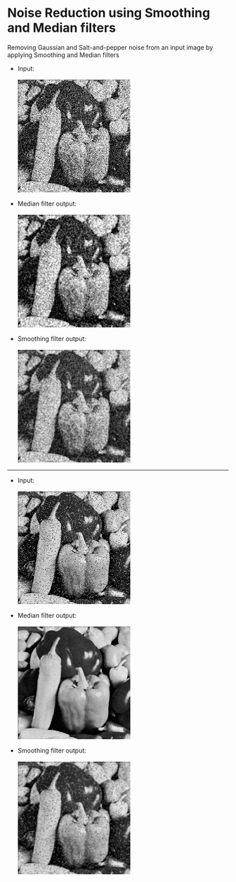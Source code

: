 # Noise Reduction using Smoothing and Median filters

Removing Gaussian and Salt-and-pepper noise from an input image by applying Smoothing and Median filters

  - Input:<br><br>
![5](/noise_reduction_1/img/5.jpg)

  - Median filter output:<br><br>
![5-median](/noise_reduction_1/img/5-median.jpg)

  - Smoothing filter output:<br><br>
![5-smooth](/noise_reduction_1/img/5-smooth.jpg)

---

  - Input:<br><br>
![6](/noise_reduction_1/img/6.jpg)

  - Median filter output:<br><br>
![6-median](/noise_reduction_1/img/6-median.jpg)

  - Smoothing filter output:<br><br>
![6-smooth](/noise_reduction_1/img/6-smooth.jpg)
